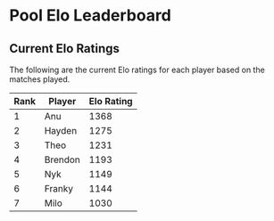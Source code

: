 # Pool Elo Leaderboard

## Current Elo Ratings

The following are the current Elo ratings for each player based on the matches played.

| Rank | Player   | Elo Rating |
|------|----------|------------|
|1|Anu|1368|
|2|Hayden|1275|
|3|Theo|1231|
|4|Brendon|1193|
|5|Nyk|1149|
|6|Franky|1144|
|7|Milo|1030|

